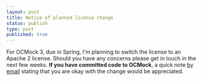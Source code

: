 ```yaml
---
layout: post
title: Notice of planned license change
status: publish
type: post
published: true
---
```

For OCMock 3, due in Spring, I'm planning to switch the license to an Apache 2 license. Should you have any concerns please get in touch in the next few weeks. **If you have committed code to OCMock**, a quick note <a href="mailto:erik@doernenburg.com"> by email</a> stating that you are okay with the change would be appreciated.
